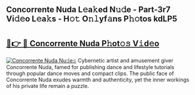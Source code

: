 ## Concorrente Nuda L𝚎a𝚔ed N𝚞𝚍e - Part-3r7 Vi𝚍𝚎o L𝚎a𝚔s - H𝚘𝚝 O𝚗𝚕yf𝚊ns P𝚑𝚘tos kdLP5

# <h2><a href="http://kf75rn.oniu.top/?m=Concorrente+Nuda">🔗👉 🔴 Concorrente Nuda P𝚑ot𝚘𝚜 V𝚒d𝚎o</a></h2>

[![Concorrente Nuda Nu𝚍e𝚜](https://i.imgur.com/0qMVB7G.gif)](http://kf75rn.oniu.top/?m=Concorrente+Nuda)
Cybernetic artist and amusement giver Concorrente Nuda, famed for publishing dance and lifestyle tutorials through popular dance moves and compact clips. The public face of Concorrente Nuda exudes warmth and authenticity, yet the inner workings of his private life remain a puzzle.  
